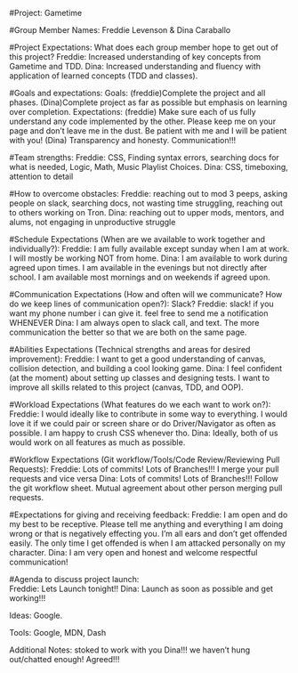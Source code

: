 #Project: 
Gametime

#Group Member Names: 
Freddie Levenson & Dina Caraballo

#Project Expectations: What does each group member hope to get out of this project? 
Freddie: Increased understanding of key concepts from Gametime and TDD.
Dina: Increased understanding and fluency with application of learned concepts (TDD and classes).

#Goals and expectations: 
Goals: (freddie)Complete the project and all phases. (Dina)Complete project as far as possible but emphasis on learning over completion.
Expectations: (freddie) Make sure each of us fully understand any code implemented by the other. Please keep me on your page and don’t leave me in the dust. Be patient with me and I will be patient with you!
(Dina) Transparency and honesty. Communication!!!

#Team strengths: 
Freddie: CSS, Finding syntax errors, searching docs for what is needed, Logic, Math, Music Playlist Choices.
Dina: CSS, timeboxing, attention to detail

#How to overcome obstacles: 
Freddie: reaching out to mod 3 peeps, asking people on slack, searching docs, not wasting time struggling, reaching out to others working on Tron.
Dina: reaching out to upper mods, mentors, and alums, not engaging in unproductive struggle

#Schedule Expectations (When are we available to work together and individually?): 
Freddie: I am fully available except sunday when I am at work. I will mostly be working NOT from home.
Dina: I am available to work during agreed upon times. I am available in the evenings but not directly after school. I am available most mornings and on weekends if agreed upon.

#Communication Expectations (How and often will we communicate? How do we keep lines of communication open?): Slack? 
Freddie: slack! if you want my phone number i can give it. feel free to send me a notification WHENEVER
Dina: I am always open to slack call, and text. The more communication the better so that we are both on the same page.

#Abilities Expectations (Technical strengths and areas for desired improvement): 
Freddie: I want to get a good understanding of canvas, collision detection, and building a cool looking game.
Dina: I feel confident (at the moment) about setting up classes and designing tests. I want to improve all skills related to this project (canvas, TDD, and OOP).

#Workload Expectations (What features do we each want to work on?): 
Freddie: I would ideally like to contribute in some way to everything. I would love it if we could pair or screen share or do Driver/Navigator as often as possible. I am happy to crush CSS whenever tho.
Dina: Ideally, both of us would work on all features as much as possible.

#Workflow Expectations (Git workflow/Tools/Code Review/Reviewing Pull Requests): 
Freddie: Lots of commits! Lots of Branches!!! I merge your pull requests and vice versa
Dina: Lots of commits! Lots of Branches!!! Follow the git workflow sheet. Mutual agreement about other person merging pull requests.

#Expectations for giving and receiving feedback: 
Freddie: I am open and do my best to be receptive. Please tell me anything and everything I am doing wrong or that is negatively effecting you. I’m all ears and don’t get offended easily. The only time I get offended is when I am attacked personally on my character.
Dina: I am very open and honest and welcome respectful communication! 

#Agenda to discuss project launch:  
Freddie: Lets Launch tonight!!
Dina: Launch as soon as possible and get working!!!

Ideas: Google.

Tools: Google, MDN, Dash

Additional Notes: stoked to work with you Dina!!! we haven’t hung out/chatted enough!
Agreed!!!
